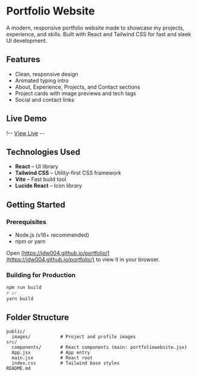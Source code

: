 # Portfolio Website

A modern, responsive portfolio website made to showcase my projects, experience, and skills. Built with React and Tailwind CSS for fast and sleek UI development.

## Features
- Clean, responsive design
- Animated typing intro
- About, Experience, Projects, and Contact sections
- Project cards with image previews and tech tags
- Social and contact links

## Live Demo
!-- [View Live](https://jdw004.github.io/portfolio/) --

## Technologies Used
- **React** – UI library
- **Tailwind CSS** – Utility-first CSS framework
- **Vite** – Fast build tool
- **Lucide React** – Icon library

## Getting Started

### Prerequisites
- Node.js (v16+ recommended)
- npm or yarn


Open [https://jdw004.github.io/portfolio/](https://jdw004.github.io/portfolio/) to view it in your browser.

### Building for Production
```bash
npm run build
# or
yarn build
```

## Folder Structure
```
public/
  images/           # Project and profile images
src/
  components/       # React components (main: portfoliowebsite.jsx)
  App.jsx           # App entry
  main.jsx          # React root
  index.css         # Tailwind base styles
README.md
```

